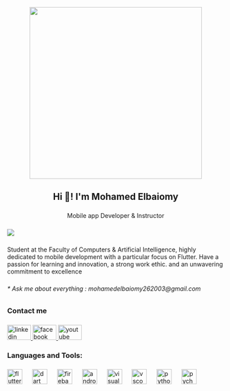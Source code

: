 <div align="center">
  <img height="400" src="https://firebasestorage.googleapis.com/v0/b/multi-store-d5205.appspot.com/o/github%20photo.png?alt=media&token=dc3fe5cb-28fe-4aaf-bdaf-32c3ad4c5061"  />
</div>

###

<h2 align="center">Hi 👋! I'm Mohamed Elbaiomy</h2>

###

<p align="center">Mobile app Developer & Instructor</p>

###

<div align="left">
  <img src="https://visitor-badge.laobi.icu/badge?page_id=mohamedelbaiomy.mohamedelbaiomy&left_text=Profile%20Views"  />
</div>

###

<p align="left">Student at the Faculty of Computers & Artificial Intelligence, highly dedicated to mobile development with a particular focus on Flutter. Have a passion for learning and innovation, a strong work ethic. and an unwavering commitment to excellence</p>

###

<h6 align="left">* Ask me about everything : mohamedelbaiomy262003@gmail.com</h6>

###

<h3 align="left">Contact me</h3>

###

<div align="left">
  <a href="https://www.linkedin.com/in/mohamed-elbaiomy262003/" target="_blank">
    <img src="https://raw.githubusercontent.com/maurodesouza/profile-readme-generator/master/src/assets/icons/social/linkedin/default.svg" width="55" height="35" alt="linkedin logo"  />
  </a>
  <a href="https://www.facebook.com/Original262003" target="_blank">
    <img src="https://raw.githubusercontent.com/maurodesouza/profile-readme-generator/master/src/assets/icons/social/facebook/default.svg" width="55" height="35" alt="facebook logo"  />
  </a>
  <a href="https://youtube.com/@mohamedelbaiomy262?si=NQoiI9kUj5k1vI1D" target="_blank">
    <img src="https://raw.githubusercontent.com/maurodesouza/profile-readme-generator/master/src/assets/icons/social/youtube/default.svg" width="55" height="35" alt="youtube logo"  />
  </a>
</div>

###

<h3 align="left">Languages and Tools:</h3>

###

<div align="left">
  <img src="https://cdn.jsdelivr.net/gh/devicons/devicon/icons/flutter/flutter-original.svg" height="35" alt="flutter logo"  />
  <img width="15" />
  <img src="https://cdn.jsdelivr.net/gh/devicons/devicon/icons/dart/dart-original.svg" height="35" alt="dart logo"  />
  <img width="15" />
  <img src="https://cdn.jsdelivr.net/gh/devicons/devicon/icons/firebase/firebase-plain.svg" height="35" alt="firebase logo"  />
  <img width="15" />
  <img src="https://cdn.jsdelivr.net/gh/devicons/devicon/icons/androidstudio/androidstudio-original.svg" height="35" alt="androidstudio logo"  />
  <img width="15" />
  <img src="https://cdn.jsdelivr.net/gh/devicons/devicon/icons/visualstudio/visualstudio-plain.svg" height="35" alt="visualstudio logo"  />
  <img width="15" />
  <img src="https://cdn.jsdelivr.net/gh/devicons/devicon/icons/vscode/vscode-original.svg" height="35" alt="vscode logo"  />
  <img width="15" />
  <img src="https://cdn.jsdelivr.net/gh/devicons/devicon/icons/python/python-original.svg" height="35" alt="python logo"  />
  <img width="15" />
  <img src="https://cdn.jsdelivr.net/gh/devicons/devicon/icons/pycharm/pycharm-original.svg" height="35" alt="pycharm logo"  />
</div>

###
